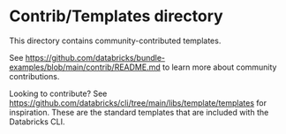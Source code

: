 # Contrib/Templates directory

This directory contains community-contributed templates.

See https://github.com/databricks/bundle-examples/blob/main/contrib/README.md to learn more
about community contributions.

Looking to contribute? See https://github.com/databricks/cli/tree/main/libs/template/templates
for inspiration. These are the standard templates that are included with the
Databricks CLI.

